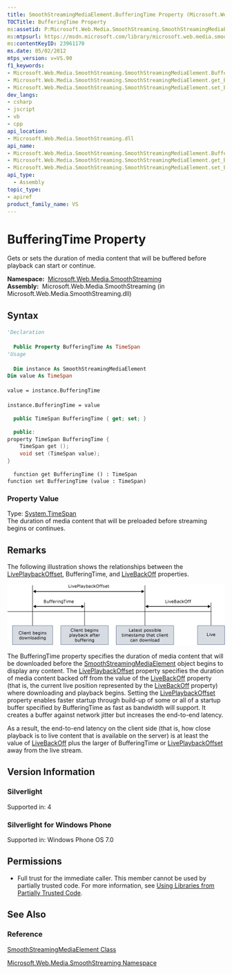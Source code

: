 ```yaml
---
title: SmoothStreamingMediaElement.BufferingTime Property (Microsoft.Web.Media.SmoothStreaming)
TOCTitle: BufferingTime Property
ms:assetid: P:Microsoft.Web.Media.SmoothStreaming.SmoothStreamingMediaElement.BufferingTime
ms:mtpsurl: https://msdn.microsoft.com/library/microsoft.web.media.smoothstreaming.smoothstreamingmediaelement.bufferingtime(v=VS.90)
ms:contentKeyID: 23961170
ms.date: 05/02/2012
mtps_version: v=VS.90
f1_keywords:
- Microsoft.Web.Media.SmoothStreaming.SmoothStreamingMediaElement.BufferingTime
- Microsoft.Web.Media.SmoothStreaming.SmoothStreamingMediaElement.get_BufferingTime
- Microsoft.Web.Media.SmoothStreaming.SmoothStreamingMediaElement.set_BufferingTime
dev_langs:
- csharp
- jscript
- vb
- cpp
api_location:
- Microsoft.Web.Media.SmoothStreaming.dll
api_name:
- Microsoft.Web.Media.SmoothStreaming.SmoothStreamingMediaElement.BufferingTime
- Microsoft.Web.Media.SmoothStreaming.SmoothStreamingMediaElement.get_BufferingTime
- Microsoft.Web.Media.SmoothStreaming.SmoothStreamingMediaElement.set_BufferingTime
api_type:
  - Assembly
topic_type:
- apiref
product_family_name: VS
---
```


# BufferingTime Property

Gets or sets the duration of media content that will be buffered before playback can start or continue.

**Namespace:**  [Microsoft.Web.Media.SmoothStreaming](microsoft-web-media-smoothstreaming-namespace_1.md)  
**Assembly:**  Microsoft.Web.Media.SmoothStreaming (in Microsoft.Web.Media.SmoothStreaming.dll)

## Syntax

```vb
'Declaration

  Public Property BufferingTime As TimeSpan
'Usage

  Dim instance As SmoothStreamingMediaElement
Dim value As TimeSpan

value = instance.BufferingTime

instance.BufferingTime = value
```

```csharp
  public TimeSpan BufferingTime { get; set; }
```

```cpp
  public:
property TimeSpan BufferingTime {
    TimeSpan get ();
    void set (TimeSpan value);
}
```

```jscript
  function get BufferingTime () : TimeSpan
function set BufferingTime (value : TimeSpan)
```

### Property Value

Type: [System.TimeSpan](https://msdn.microsoft.com/library/269ew577)  
The duration of media content that will be preloaded before streaming begins or continues.  

## Remarks

The following illustration shows the relationships between the [LivePlaybackOffset](smoothstreamingmediaelement-liveplaybackoffset-property-microsoft-web-media-smoothstreaming_1.md), BufferingTime, and [LiveBackOff](smoothstreamingmediaelement-livebackoff-property-microsoft-web-media-smoothstreaming_1.md) properties.

![Smooth Streaming Offsets](images/Gg507677.SmoothStreamingOffsets(en-us,VS.90).png "Smooth Streaming Offsets")

The BufferingTime property specifies the duration of media content that will be downloaded before the [SmoothStreamingMediaElement](smoothstreamingmediaelement-class-microsoft-web-media-smoothstreaming_1.md) object begins to display any content. The [LivePlaybackOffset](smoothstreamingmediaelement-liveplaybackoffset-property-microsoft-web-media-smoothstreaming_1.md) property specifies the duration of media content backed off from the value of the [LiveBackOff](smoothstreamingmediaelement-livebackoff-property-microsoft-web-media-smoothstreaming_1.md) property (that is, the current live position represented by the [LiveBackOff](smoothstreamingmediaelement-livebackoff-property-microsoft-web-media-smoothstreaming_1.md) property) where downloading and playback begins. Setting the [LivePlaybackOffset](smoothstreamingmediaelement-liveplaybackoffset-property-microsoft-web-media-smoothstreaming_1.md) property enables faster startup through build-up of some or all of a startup buffer specified by BufferingTime as fast as bandwidth will support. It creates a buffer against network jitter but increases the end-to-end latency.

As a result, the end-to-end latency on the client side (that is, how close playback is to live content that is available on the server) is at least the value of [LiveBackOff](smoothstreamingmediaelement-livebackoff-property-microsoft-web-media-smoothstreaming_1.md) plus the larger of BufferingTime or [LivePlaybackOffset](smoothstreamingmediaelement-liveplaybackoffset-property-microsoft-web-media-smoothstreaming_1.md) away from the live stream.

## Version Information

### Silverlight

Supported in: 4  

### Silverlight for Windows Phone

Supported in: Windows Phone OS 7.0  

## Permissions

  - Full trust for the immediate caller. This member cannot be used by partially trusted code. For more information, see [Using Libraries from Partially Trusted Code](https://msdn.microsoft.com/library/8skskf63).

## See Also

### Reference

[SmoothStreamingMediaElement Class](smoothstreamingmediaelement-class-microsoft-web-media-smoothstreaming_1.md)

[Microsoft.Web.Media.SmoothStreaming Namespace](microsoft-web-media-smoothstreaming-namespace_1.md)
